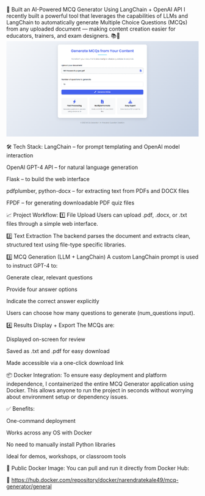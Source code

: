 🚀 Built an AI-Powered MCQ Generator Using LangChain + OpenAI API
I recently built a powerful tool that leverages the capabilities of LLMs and LangChain to automatically generate Multiple Choice Questions (MCQs) from any uploaded document — making content creation easier for educators, trainers, and exam designers. 📚🤖
![image alt](https://github.com/Narendra8767/MCQ-Generator-Using-LangChain/blob/9dc19eb26f69e395460bf370cde62efcc5e263f2/image/index.png)

🛠️ Tech Stack:
LangChain – for prompt templating and OpenAI model interaction

OpenAI GPT-4 API – for natural language generation

Flask – to build the web interface

pdfplumber, python-docx – for extracting text from PDFs and DOCX files

FPDF – for generating downloadable PDF quiz files


📈 Project Workflow:
1️⃣ File Upload
Users can upload .pdf, .docx, or .txt files through a simple web interface.

2️⃣ Text Extraction
The backend parses the document and extracts clean, structured text using file-type specific libraries.

3️⃣ MCQ Generation (LLM + LangChain)
A custom LangChain prompt is used to instruct GPT-4 to:

Generate clear, relevant questions

Provide four answer options

Indicate the correct answer explicitly

Users can choose how many questions to generate (num_questions input).

4️⃣ Results Display + Export
The MCQs are:

Displayed on-screen for review

Saved as .txt and .pdf for easy download

Made accessible via a one-click download link

📦 Docker Integration:
To ensure easy deployment and platform independence, I containerized the entire MCQ Generator application using Docker. This allows anyone to run the project in seconds without worrying about environment setup or dependency issues.

✅ Benefits:

One-command deployment

Works across any OS with Docker

No need to manually install Python libraries

Ideal for demos, workshops, or classroom tools

🐳 Public Docker Image:
You can pull and run it directly from Docker Hub:

🔗 https://hub.docker.com/repository/docker/narendratekale49/mcq-generator/general

